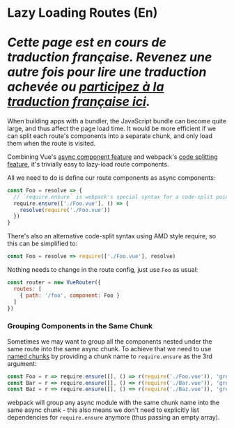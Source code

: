 # Lazy Loading Routes (En) <br><br> *Cette page est en cours de traduction française. Revenez une autre fois pour lire une traduction achevée ou [participez à la traduction française ici](https://github.com/vuejs-fr/vue-router).*

When building apps with a bundler, the JavaScript bundle can become quite large, and thus affect the page load time. It would be more efficient if we can split each route's components into a separate chunk, and only load them when the route is visited.

Combining Vue's [async component feature](http://vuejs.org/guide/components.html#Async-Components) and webpack's [code splitting feature](https://webpack.js.org/guides/code-splitting-require/), it's trivially easy to
lazy-load route components.

All we need to do is define our route components as async components:

``` js
const Foo = resolve => {
  // `require.ensure` is webpack's special syntax for a code-split point.
  require.ensure(['./Foo.vue'], () => {
    resolve(require('./Foo.vue'))
  })
}
```

There's also an alternative code-split syntax using AMD style require, so this can be simplified to:

``` js
const Foo = resolve => require(['./Foo.vue'], resolve)
```

Nothing needs to change in the route config, just use `Foo` as usual:

``` js
const router = new VueRouter({
  routes: [
    { path: '/foo', component: Foo }
  ]
})
```

### Grouping Components in the Same Chunk

Sometimes we may want to group all the components nested under the same route into the same async chunk. To achieve that we need to use [named chunks](https://webpack.js.org/guides/code-splitting-require/#chunkname) by providing a chunk name to `require.ensure` as the 3rd argument:

``` js
const Foo = r => require.ensure([], () => r(require('./Foo.vue')), 'group-foo')
const Bar = r => require.ensure([], () => r(require('./Bar.vue')), 'group-foo')
const Baz = r => require.ensure([], () => r(require('./Baz.vue')), 'group-foo')
```

webpack will group any async module with the same chunk name into the same async chunk - this also means we don't need to explicitly list dependencies for `require.ensure` anymore (thus passing an empty array).
